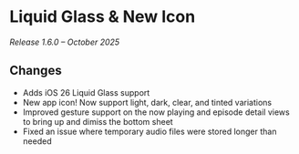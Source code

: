 # Liquid Glass & New Icon
*Release 1.6.0 – October 2025*

## Changes
- Adds iOS 26 Liquid Glass support
- New app icon! Now support light, dark, clear, and tinted variations
- Improved gesture support on the now playing and episode detail views to bring up and dimiss the bottom sheet
- Fixed an issue where temporary audio files were stored longer than needed
